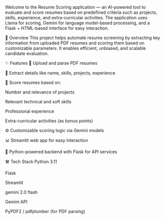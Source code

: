Welcome to the Resume Scoring application — an AI-powered tool to evaluate and score resumes based on predefined criteria such as projects, skills, experience, and extra-curricular activities. The application uses Llama for scoring, Gemini for language model-based processing, and a Flask + HTML-based interface for easy interaction.


📖 Overview
This project helps automate resume screening by extracting key information from uploaded PDF resumes and scoring them based on customizable parameters. It enables efficient, unbiased, and scalable candidate evaluation.

✨ Features
📑 Upload and parse PDF resumes

📝 Extract details like name, skills, projects, experience

🤖 Score resumes based on:

Number and relevance of projects

Relevant technical and soft skills

Professional experience

Extra-curricular activities (as bonus points)

⚙️ Customizable scoring logic via Gemini models

📊 Streamlit web app for easy interaction

🐍 Python-powered backend with Flask for API services

🛠️ Tech Stack
Python 3.11

Flask

Streamlit

gemini 2.0 flash

Gemini API

PyPDF2 / pdfplumber (for PDF parsing)
